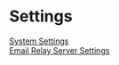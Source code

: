 # Settings

[System Settings](./SettingsSystem.md)  
[Email Relay Server Settings](./SettingsEmailRelay.md)  
[](./)  
[](./)  
[](./)  
[](./)  
[](./)  
[](./)  
[](./)  
[](./)  
[](./)  
[](./)  
[](./)  
[](./)  
[](./)  
[](./)  
[](./)  
